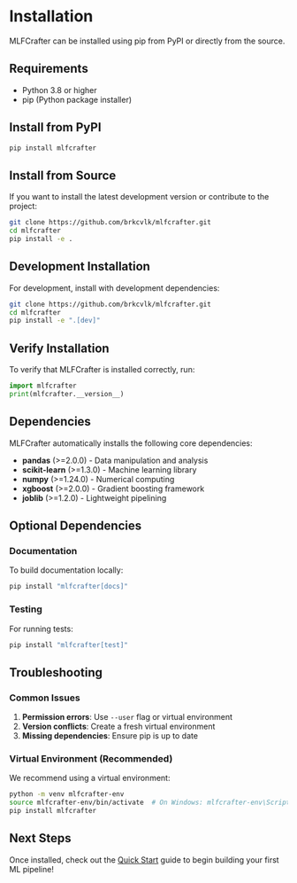 # Installation

MLFCrafter can be installed using pip from PyPI or directly from the source.

## Requirements

- Python 3.8 or higher
- pip (Python package installer)

## Install from PyPI

```bash
pip install mlfcrafter
```

## Install from Source

If you want to install the latest development version or contribute to the project:

```bash
git clone https://github.com/brkcvlk/mlfcrafter.git
cd mlfcrafter
pip install -e .
```

## Development Installation

For development, install with development dependencies:

```bash
git clone https://github.com/brkcvlk/mlfcrafter.git
cd mlfcrafter
pip install -e ".[dev]"
```

## Verify Installation

To verify that MLFCrafter is installed correctly, run:

```python
import mlfcrafter
print(mlfcrafter.__version__)
```

## Dependencies

MLFCrafter automatically installs the following core dependencies:

- **pandas** (>=2.0.0) - Data manipulation and analysis
- **scikit-learn** (>=1.3.0) - Machine learning library
- **numpy** (>=1.24.0) - Numerical computing
- **xgboost** (>=2.0.0) - Gradient boosting framework
- **joblib** (>=1.2.0) - Lightweight pipelining

## Optional Dependencies

### Documentation

To build documentation locally:

```bash
pip install "mlfcrafter[docs]"
```

### Testing

For running tests:

```bash
pip install "mlfcrafter[test]"
```

## Troubleshooting

### Common Issues

1. **Permission errors**: Use `--user` flag or virtual environment
2. **Version conflicts**: Create a fresh virtual environment
3. **Missing dependencies**: Ensure pip is up to date

### Virtual Environment (Recommended)

We recommend using a virtual environment:

```bash
python -m venv mlfcrafter-env
source mlfcrafter-env/bin/activate  # On Windows: mlfcrafter-env\Scripts\activate
pip install mlfcrafter
```

## Next Steps

Once installed, check out the [Quick Start](quickstart.md) guide to begin building your first ML pipeline! 
